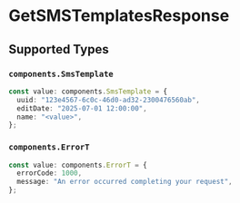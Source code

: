 # GetSMSTemplatesResponse


## Supported Types

### `components.SmsTemplate`

```typescript
const value: components.SmsTemplate = {
  uuid: "123e4567-6c0c-46d0-ad32-2300476560ab",
  editDate: "2025-07-01 12:00:00",
  name: "<value>",
};
```

### `components.ErrorT`

```typescript
const value: components.ErrorT = {
  errorCode: 1000,
  message: "An error occurred completing your request",
};
```

